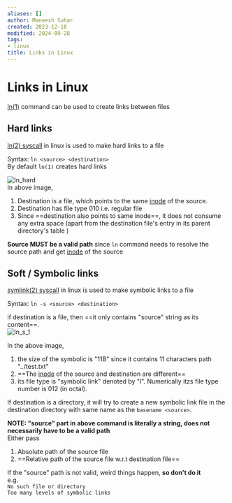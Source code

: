```yaml
---
aliases: []
author: Maneesh Sutar
created: 2023-12-18
modified: 2024-09-28
tags:
- linux
title: Links in Linux
---
```


# Links in Linux

[ln(1)](https://man7.org/linux/man-pages/man1/ln.1.html) command can be used to create links between files

## Hard links

[ln(2) syscall](https://man7.org/linux/man-pages/man2/link.2.html) in linux is used to make hard links to a file

Syntax: `ln <source> <destination>`  
By default `ln(1)` creates hard links

![ln_hard](Artifacts/ln_hard.png)  
In above image,

1. Destination is a file, which points to the same [inode](inode.md) of the source.
1. Destination has file type 010 i.e. regular file
1. Since ==destination also points to same inode==, it does not consume any extra space (apart from the destination file's entry in its parent directory's table )

**Source MUST be a valid path** since `ln` command needs to resolve the source path and get [inode](inode.md) of the source

## Soft / Symbolic links

[symlink(2) syscall](https://man7.org/linux/man-pages/man2/symlink.2.html) in linux is used to make symbolic links to a file

Syntax: `ln -s <source> <destination>`

if destination is a file, then ==it only contains "source" string as its content==.  
![ln_s_1](Artifacts/ln_s_1.png)

In the above image,

1. the size of the symbolic is "11B" since it contains 11 characters path "../test.txt"
1. ==The [inode](inode.md) of the source and destination are different==
1. its file type is "symbolic link" denoted by "l". Numerically itzs file type number is 012 (in octal).

If destination is a directory, it will try to create a new symbolic link file in the destination directory with same name as the `basename <source>`.

**NOTE: "source" part in above command is literally a string, does not necessarily have to be a valid path**  
Either pass

1. Absolute path of the source file
1. ==Relative path of the source file w.r.t destination file==

If the "source" path is not valid, weird things happen, **so don't do it**  
e.g.  
`No such file or directory`  
`Too many levels of symbolic links`
